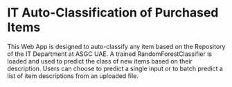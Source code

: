 # IT Auto-Classification of Purchased Items

This Web App is designed to auto-classify any item based on the Repository of the IT Department at ASGC UAE. A trained RandomForestClassifier is loaded and used to predict the class of new items based on their description. 
Users can choose to predict a single input or to batch predict a list of item descriptions from an uploaded file.
